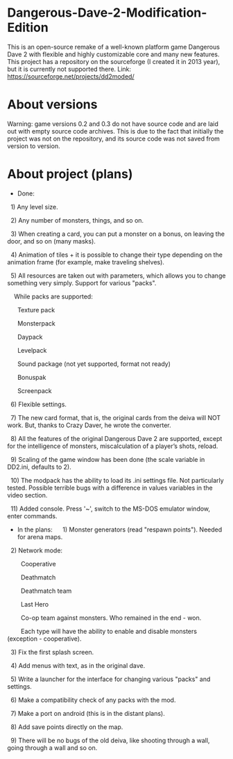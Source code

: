 # Dangerous-Dave-2-Modification-Edition
This is an open-source remake of a well-known platform game Dangerous Dave 2 with flexible and highly customizable core and many new features.
This project has a repository on the sourceforge (I created it in 2013 year), but it is currently not supported there. Link: https://sourceforge.net/projects/dd2moded/

# About versions
Warning: game versions 0.2 and 0.3 do not have source code and are laid out with empty source code archives. This is due to the fact that initially the project was not on the repository, and its source code was not saved from version to version.

# About project (plans)
- Done:

  1) Any level size.
  
  2) Any number of monsters, things, and so on.
  
  3) When creating a card, you can put a monster on a bonus, on leaving the door, and so on (many masks).
  
  4) Animation of tiles + it is possible to change their type depending on the animation frame (for example, make traveling shelves).
  
  5) All resources are taken out with parameters, which allows you to change something very simply. Support for various "packs".
  
    While packs are supported:
    
      Texture pack
      
      Monsterpack
      
      Daypack
      
      Levelpack
      
      Sound package (not yet supported, format not ready)
      
      Bonuspak
      
      Screenpack
      
  6) Flexible settings.
  
  7) The new card format, that is, the original cards from the deiva will NOT work. But, thanks to Crazy Daver, he wrote the converter.
  
  8) All the features of the original Dangerous Dave 2 are supported, except for the intelligence of monsters, miscalculation of a player’s shots, reload.
  
  9) Scaling of the game window has been done (the scale variable in DD2.ini, defaults to 2).
  
  10) The modpack has the ability to load its .ini settings file. Not particularly tested. Possible terrible bugs with a difference in values variables in the video section.
  
  11) Added console. Press '~', switch to the MS-DOS emulator window, enter commands.

- In the plans:
  
  1) Monster generators (read "respawn points"). Needed for arena maps.
  
  2) Network mode:
  
        Cooperative
        
        Deathmatch
        
        Deathmatch team
        
        Last Hero
        
        Co-op team against monsters. Who remained in the end - won.
        
        Each type will have the ability to enable and disable monsters (exception - cooperative).
        
  3) Fix the first splash screen.
  
  4) Add menus with text, as in the original dave.
  
  5) Write a launcher for the interface for changing various "packs" and settings.
  
  6) Make a compatibility check of any packs with the mod.
  
  7) Make a port on android (this is in the distant plans).
  
  8) Add save points directly on the map.
  
  9) There will be no bugs of the old deiva, like shooting through a wall, going through a wall and so on.

